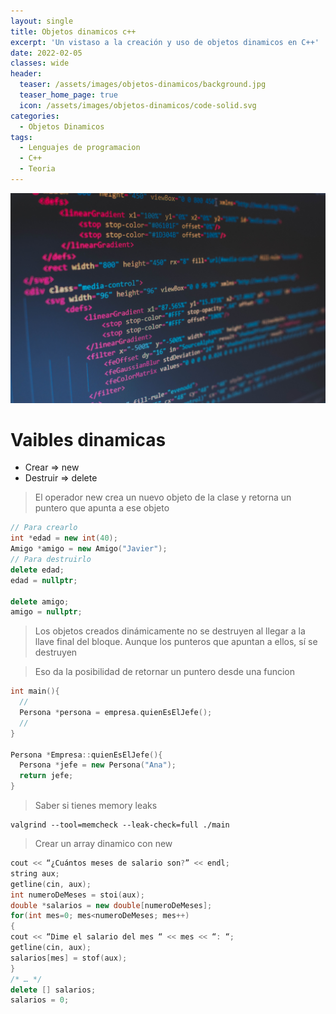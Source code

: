 ```yaml
---
layout: single
title: Objetos dinamicos c++
excerpt: 'Un vistaso a la creación y uso de objetos dinamicos en C++'
date: 2022-02-05
classes: wide
header:
  teaser: /assets/images/objetos-dinamicos/background.jpg
  teaser_home_page: true
  icon: /assets/images/objetos-dinamicos/code-solid.svg
categories:
  - Objetos Dinamicos
tags:
  - Lenguajes de programacion
  - C++
  - Teoria
---
```


![Programming Image](/assets/images/objetos-dinamicos/background.jpg)

# Vaibles dinamicas

- Crear => new
- Destruir => delete

> El operador new crea un nuevo objeto de la clase y retorna un puntero que apunta a ese objeto

```cpp
// Para crearlo
int *edad = new int(40);
Amigo *amigo = new Amigo("Javier");
// Para destruirlo
delete edad;
edad = nullptr;

delete amigo;
amigo = nullptr;
```

> Los objetos creados dinámicamente no se destruyen al llegar a la llave final del bloque. Aunque los punteros que apuntan a ellos, sí se destruyen

>Eso da la posibilidad de retornar un puntero desde una funcion

```cpp
int main(){
  //
  Persona *persona = empresa.quienEsElJefe();
  //
}

Persona *Empresa::quienEsElJefe(){
  Persona *jefe = new Persona("Ana");
  return jefe;
}
```

>Saber si tienes memory leaks
```
valgrind --tool=memcheck --leak-check=full ./main
```

>Crear un array dinamico con new
```cpp
cout << “¿Cuántos meses de salario son?” << endl;
string aux;
getline(cin, aux);
int numeroDeMeses = stoi(aux);
double *salarios = new double[numeroDeMeses];
for(int mes=0; mes<numeroDeMeses; mes++)
{
cout << “Dime el salario del mes “ << mes << “: “;
getline(cin, aux);
salarios[mes] = stof(aux);
}
/* … */
delete [] salarios;
salarios = 0;
```
